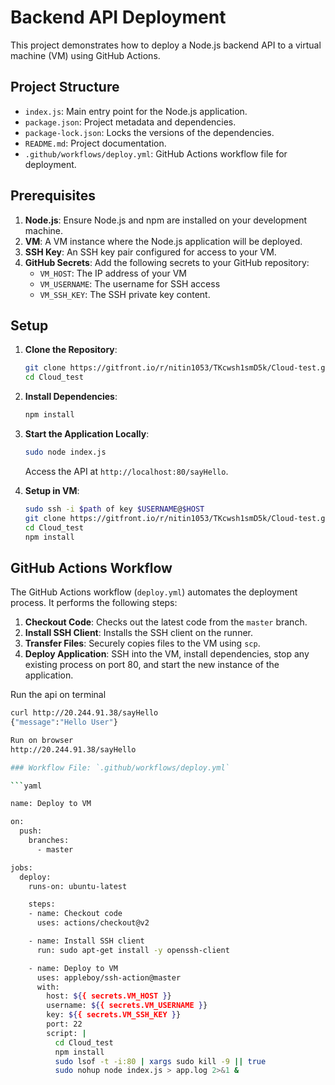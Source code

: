 # Backend API Deployment

This project demonstrates how to deploy a Node.js backend API to a virtual machine (VM) using GitHub Actions.

## Project Structure

- `index.js`: Main entry point for the Node.js application.
- `package.json`: Project metadata and dependencies.
- `package-lock.json`: Locks the versions of the dependencies.
- `README.md`: Project documentation.
- `.github/workflows/deploy.yml`: GitHub Actions workflow file for deployment.

## Prerequisites

1. **Node.js**: Ensure Node.js and npm are installed on your development machine.
2. **VM**: A VM instance where the Node.js application will be deployed.
3. **SSH Key**: An SSH key pair configured for access to your VM.
4. **GitHub Secrets**: Add the following secrets to your GitHub repository:
   - `VM_HOST`: The IP address of your VM 
   - `VM_USERNAME`: The username for SSH access 
   - `VM_SSH_KEY`: The SSH private key content.

## Setup

1. **Clone the Repository**:

    ```bash
    git clone https://gitfront.io/r/nitin1053/TKcwsh1smD5k/Cloud-test.git
    cd Cloud_test
    ```

2. **Install Dependencies**:

    ```bash
    npm install
    ```

3. **Start the Application Locally**:

    ```bash
    sudo node index.js
    ```

    Access the API at `http://localhost:80/sayHello`.

4. **Setup in VM**:
    ```bash
    sudo ssh -i $path of key $USERNAME@$HOST
    git clone https://gitfront.io/r/nitin1053/TKcwsh1smD5k/Cloud-test.git
    cd Cloud_test
    npm install


## GitHub Actions Workflow

The GitHub Actions workflow (`deploy.yml`) automates the deployment process. It performs the following steps:

1. **Checkout Code**: Checks out the latest code from the `master` branch.
2. **Install SSH Client**: Installs the SSH client on the runner.
3. **Transfer Files**: Securely copies files to the VM using `scp`.
4. **Deploy Application**: SSH into the VM, install dependencies, stop any existing process on port 80, and start the new instance of the application.


Run the api on terminal
```bash
curl http://20.244.91.38/sayHello
{"message":"Hello User"}

Run on browser
http://20.244.91.38/sayHello

### Workflow File: `.github/workflows/deploy.yml`

```yaml

name: Deploy to VM

on:
  push:
    branches:
      - master

jobs:
  deploy:
    runs-on: ubuntu-latest

    steps:
    - name: Checkout code
      uses: actions/checkout@v2

    - name: Install SSH client
      run: sudo apt-get install -y openssh-client

    - name: Deploy to VM
      uses: appleboy/ssh-action@master
      with:
        host: ${{ secrets.VM_HOST }}
        username: ${{ secrets.VM_USERNAME }}
        key: ${{ secrets.VM_SSH_KEY }}
        port: 22
        script: |
          cd Cloud_test
          npm install
          sudo lsof -t -i:80 | xargs sudo kill -9 || true
          sudo nohup node index.js > app.log 2>&1 &




